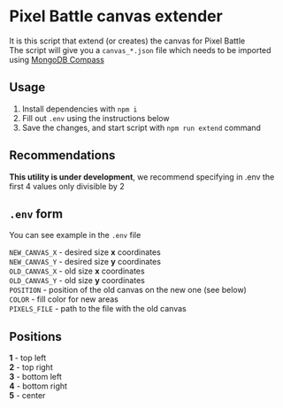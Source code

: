 # Pixel Battle canvas extender
It is this script that extend (or creates) the canvas for Pixel Battle  
The script will give you a `canvas_*.json` file which needs to be imported using [MongoDB Compass](https://www.mongodb.com/products/tools/compass)

## Usage
1. Install dependencies with `npm i`
2. Fill out `.env` using the instructions below
3. Save the changes, and start script with `npm run extend` command

## Recommendations
**This utility is under development**, we recommend specifying in .env the first 4 values ​​only divisible by 2

## `.env` form
You can see example in the `.env` file

`NEW_CANVAS_X` - desired size **x** coordinates  
`NEW_CANVAS_Y` - desired size **y** coordinates  
`OLD_CANVAS_X` - old size **x** coordinates  
`OLD_CANVAS_Y` - old size **y** coordinates  
`POSITION` - position of the old canvas on the new one (see below)  
`COLOR` - fill color for new areas  
`PIXELS_FILE` - path to the file with the old canvas  

## Positions
**1** - top left  
**2** - top right  
**3** - bottom left  
**4** - bottom right  
**5** - center  